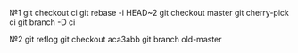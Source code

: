№1
git checkout ci
git rebase -i HEAD~2
git checkout master
git cherry-pick ci
git branch -D ci

№2
git reflog
git checkout aca3abb
git branch old-master